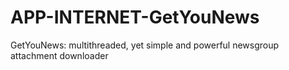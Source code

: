 # APP-INTERNET-GetYouNews
GetYouNews: multithreaded, yet simple and powerful newsgroup attachment downloader
